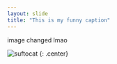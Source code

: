 ```yaml
---
layout: slide
title: "This is my funny caption"
---
```


image changed lmao

![suftocat](https://octodex.github.com/images/surftocat.png)
{: .center}
